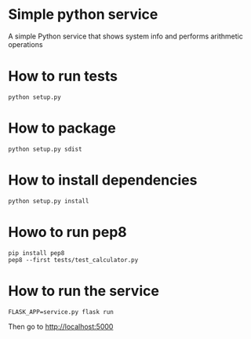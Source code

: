 # Simple python service
A simple Python service that shows system info and performs arithmetic operations

# How to run tests
```
python setup.py
```

# How to package
```
python setup.py sdist
```

# How to install dependencies
```
python setup.py install
```
# Howo to run pep8
```
pip install pep8
pep8 --first tests/test_calculator.py
```
# How to run the service
```
FLASK_APP=service.py flask run
```
Then go to [http://localhost:5000](http://localhost:5000)
